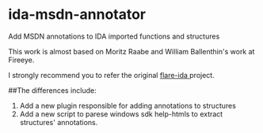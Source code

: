 # ida-msdn-annotator
Add MSDN annotations to IDA imported functions and structures

This work is almost based on Moritz Raabe and William Ballenthin's work at Fireeye.

I strongly recommend you to refer the original <a href="https://github.com/fireeye/flare-ida"> flare-ida </a> project.

##The differences include:
1. Add a new plugin responsible for adding annotations to structures
2. Add a new script to parese windows sdk help-htmls to extract structures' annotations.

